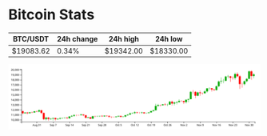 # Bitcoin Stats

BTC/USDT|24h change|24h high|24h low|
|---|---|---|---|
|$19083.62|0.34%|$19342.00|$18330.00|

<img src="./chart.svg">
